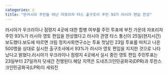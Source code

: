 ```yaml
---
categories: c
title: "반러시아 주민들 떠난 자포리자 타스 출구조사 주민 93가 러시아 편입 찬성"
---
```

러시아가 우크라이나 점령지 4곳에 대한 합병 여부를 주민 투표에 부친 가운데 자포리자 주민 93%가 러시아 영토 편입을 찬성했다고 러시아 관영 타스 통신이 25일(현지시간) 보도했다.보도에 따르면 크림 정치사회연구소는 투표 첫날인 23일 투표를 마치고 나온 500명을 상대로 실시한 출구조사에서 93%가 러시아 영토 편입을 지지한 것으로 나타났다고 밝혔다.러시아가 우크라이나 점령지 4곳에서 실시 중인 영토 편입 주민투표는 23일부터 27일까지 닷새간 진행된다.해당 지역은 도네츠크인민공화국(DPR)과 루한스크인민공화국(LPR)이 세워진